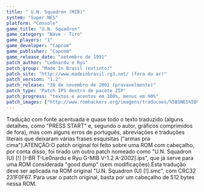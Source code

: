 ```yaml
---
title: " U.N. Squadron (MIB)"
system: "Super NES"
platform: "Console"
game_title: "U.N. Squadron"
game_category: "Nave - Tiro"
game_players: "1"
game_developer: "Capcom"
game_publisher: "Capcom"
game_release_date: "setembro de 1991"
patch_author: "Le0nardu e Ryu"
patch_group: "Made In Brasil (extinto)"
patch_site: "http://www.madeinbrasil.rg3.net/ (fora do ar)"
patch_version: "1.2"
patch_release: "30 de novembro de 2002 (provavelmente)"
patch_type: "Patch IPS dentro de pacote ZIP"
patch_progress: "textos e acentos em 100%, menus em 90%"
patch_images: ["http://www.romhackers.org/imagens/traducoes/%5BSNES%5D%20U.N.%20Squadron%20-%20MIB%20-%201.png","http://www.romhackers.org/imagens/traducoes/%5BSNES%5D%20U.N.%20Squadron%20-%20MIB%20-%202.png","http://www.romhackers.org/imagens/traducoes/%5BSNES%5D%20U.N.%20Squadron%20-%20MIB%20-%203.png"]
---
```

Tradução com fonte acentuada e quase todo o texto traduzido (alguns detalhes, como "PRESS START" e, segundo o autor, gráficos comprimidos de fora), mas com alguns erros de português, abreviações e traduções literais que deixaram várias frases esquisitas ("armas pra cima").ATENÇÃO:O patch original foi feito sobre uma ROM com cabeçalho, por conta disso, foi tirado um outro patch nomeado como "U.N. Squadron (U) [!] [I-BR T-Le0nardu e Ryu G-MIB V-1.2 A-2002].ips", que já serve para uma ROM considerada "good dump" (sem modificações).Esta tradução deve ser aplicada na ROM original "U.N. Squadron (U) [!].smc", com CRC32 231F0F67. Para usar o patch original, basta por um cabeçalho de 512 bytes nessa ROM.